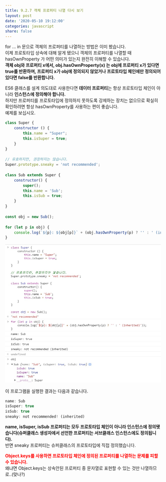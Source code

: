 ```yaml
---
title: 9.2.7 객체 프로퍼티 나열 다시 보기
layout: post
date: '2020-05-10 19:12:00'
categories: javascript
share: false
---
```


for ... in 문으로 객체의 프로퍼티를 나열하는 방법은 이미 봤습니다.  
이제 프로토타입 상속에 대해 알게 됐으니 객체의 프로퍼티를 나열할 때 hasOwnProperty 가 어떤 의미가 있는지 완전히 이해할 수 있습니다.  
**객체 obj와 프로퍼티 x에서, obj.hasOwnProperty(x) 는 obj에 프로퍼티 x가 있다면 true를 반환하며, 프로퍼티 x가 obj에 정의되지 않았거나 프로토타입 체인에만 정의되어있다면 false를 반환합니다.**

ES6 클래스를 설계 의도대로 사용한다면 **데이터 프로퍼티**는 항상 프로토타입 체인이 아니라 **인스턴스에 정의해야 합니다.**  
하지만 프로퍼티를 프로토타입에 정의하지 못하도록 강제하는 장치는 없으므로 확실히 확인하려면 항상 hasOwnProperty를 사용하는 편이 좋습니다.  
예제를 보십시오.

```javascript
class Super {
	constructor () {
		this.name = "Super";
		this.isSuper = true;
	}
}

// 유효하지만, 권장하지는 않습니다.
Super.prototype.sneaky = 'not recommended';

class Sub extends Super {
	constructor() {
		super();
		this.name = 'Sub';
		this.isSub = true;
	}
}

const obj = new Sub();

for (let p in obj) {
	console.log(`${p}: ${obj[p]}` + (obj.hasOwnProperty(p) ? '' : ' (inherited)'));
}
```

![](/assets/img/learningjs/image82.jpg)

이 프로그램을 실행한 결과는 다음과 같습니다.

```javascript
name: Sub
isSuper: true
isSub: true
sneaky: not recommended! (inherited)
```

**name, isSuper, isSub 프로퍼티는 모두 프로토타입 체인이 아니라 인스턴스에 정의됏습니다(슈퍼클래스 생성자에서 선언한 프로퍼티는 서브클래스 인스턴스에도 정의됩니다).**  
반면 sneaky 프로퍼티는 슈퍼클래스의 프로토타입에 직접 정의했습니다.  

<span style="color:red;">**Object.keys를 사용하면 프로토타입 체인에 정의된 프로퍼티를 나열하는 문제를 피할 수 있습니다.**</span>  
왜냐면 Object.keys는 상속안된 프로퍼티 중 문자열로 표현할 수 있는 것만 나열하므로..(맞나?)